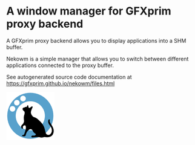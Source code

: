 # A window manager for GFXprim proxy backend

A GFXprim proxy backend allows you to display applications into a SHM buffer.

Nekowm is a simple manager that allows you to switch between different
applications connected to the proxy buffer.

See autogenerated source code documentation at https://gfxprim.github.io/nekowm/files.html

![nekowm](nekowm.svg)
